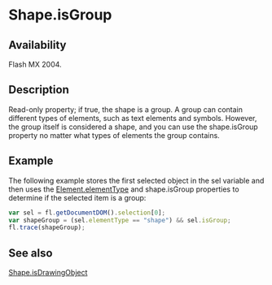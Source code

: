 # Shape.isGroup

## Availability

Flash MX 2004.

## Description

Read-only property; if true, the shape is a group. A group can contain different types of elements, such as text elements and symbols. However, the group itself is considered a shape, and you can use the shape.isGroup property no matter what types of elements the group contains.

## Example

The following example stores the first selected object in the sel variable and then uses the [Element.elementType](../Element_object/Element1.md) and
shape.isGroup properties to determine if the selected item is a group:

```javascript
var sel = fl.getDocumentDOM().selection[0];
var shapeGroup = (sel.elementType == "shape") && sel.isGroup;
fl.trace(shapeGroup);
```

## See also

[Shape.isDrawingObject](../Shape_object/Shape6.md)
